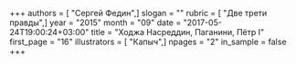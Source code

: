 +++
authors = [ "Сергей Федин",]
slogan = ""
rubric = [ "Две трети правды",]
year = "2015"
month = "09"
date = "2017-05-24T19:00:24+03:00"
title = "Ходжа Насреддин, Паганини, Пётр I"
first_page = "16"
illustrators = [ "Капыч",]
npages = "2"
in_sample = false
+++
